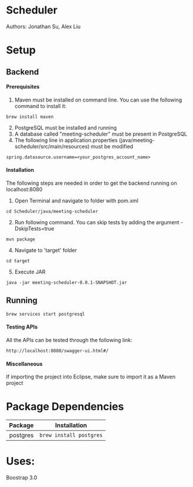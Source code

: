 # Scheduler

Authors: Jonathan Su, Alex Liu

# Setup

## Backend

#### Prerequisites

1. Maven must be installed on command line. You can use the following command to install it:
```
brew install maven
```
2. PostgreSQL must be installed and running
3. A database called "meeting-scheduler" must be present in PostgreSQL
4. The following line in application.properties (java/meeting-scheduler/src/main/resources) must be modified
```
spring.datasource.username=<your_postgres_account_name>
```

#### Installation

The following steps are needed in order to get the backend running on localhost:8080

1. Open Terminal and navigate to folder with pom.xml
```
cd Scheduler/java/meeting-scheduler
```
2. Run following command. You can skip tests by adding the argument -DskipTests=true
```
mvn package
```
4. Navigate to 'target' folder
```
cd target
```
5. Execute JAR
```
java -jar meeting-scheduler-0.0.1-SNAPSHOT.jar
```

## Running
```
brew services start postgresql
```

#### Testing APIs

All the APIs can be tested through the following link:
```
http://localhost:8080/swagger-ui.html#/
```

#### Miscellaneous

If importing the project into Eclipse, make sure to import it as a Maven project

# Package Dependencies

| Package | Installation |
|:-------:|:------------:|
| postgres | `brew install postgres` |

# Uses:
Boostrap 3.0

